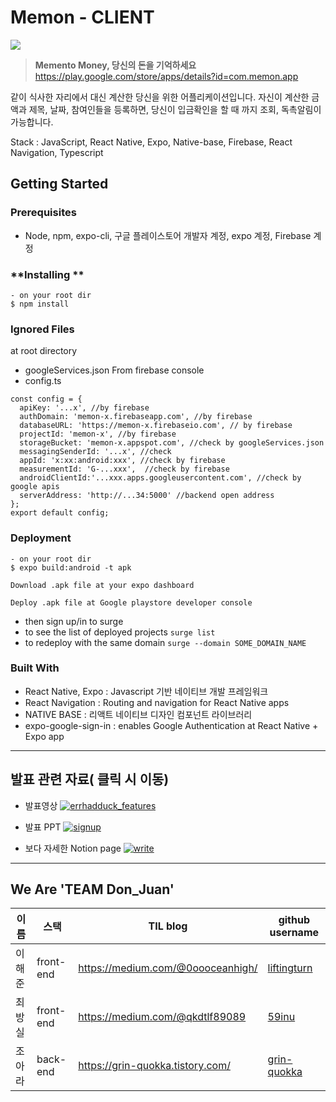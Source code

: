 # Memon - CLIENT
![](https://i.imgur.com/PMaUsej.png)
> **Memento Money, 당신의 돈을 기억하세요**
> https://play.google.com/store/apps/details?id=com.memon.app
> 
같이 식사한 자리에서 대신 계산한 당신을 위한 어플리케이션입니다.
자신이 계산한 금액과 제목, 날짜, 참여인들을 등록하면, 당신이 입금확인을 할 때 까지
조회, 독촉알림이 가능합니다.


Stack : JavaScript, React Native, Expo, Native-base, Firebase, React Navigation, Typescript

## **Getting Started**
### **Prerequisites**

- Node, npm, expo-cli, 구글 플레이스토어 개발자 계정, expo 계정, Firebase 계정

### **Installing **

```shell
- on your root dir
$ npm install
```


### Ignored Files 
at root directory
- googleServices.json
From firebase console
- config.ts
```
const config = {
  apiKey: '...x', //by firebase
  authDomain: 'memon-x.firebaseapp.com', //by firebase
  databaseURL: 'https://memon-x.firebaseio.com', // by firebase
  projectId: 'memon-x', //by firebase
  storageBucket: 'memon-x.appspot.com', //check by googleServices.json
  messagingSenderId: '...x', //check
  appId: 'x:xx:android:xxx', //check by firebase
  measurementId: 'G-...xxx',  //check by firebase
  androidClientId:'...xxx.apps.googleusercontent.com', //check by google apis
  serverAddress: 'http://...34:5000' //backend open address
};
export default config;
```


### **Deployment**

```shell
- on your root dir
$ expo build:android -t apk

Download .apk file at your expo dashboard

Deploy .apk file at Google playstore developer console 
```

- then sign up/in to surge
- to see the list of deployed projects `surge list`
- to redeploy with the same domain `surge --domain SOME_DOMAIN_NAME`

### **Built With**

- React Native, Expo : Javascript 기반 네이티브 개발 프레임워크
- React Navigation : Routing and navigation for React Native apps
- NATIVE BASE : 리액트 네이티브 디자인 컴포넌트 라이브러리
- expo-google-sign-in : enables Google Authentication at React Native + Expo app

---



## 발표 관련 자료( 클릭 시 이동)
- 발표영상
[![errhadduck_features](https://i.imgur.com/CT3F5dj.png)](https://youtu.be/zjM7Z7uHwLM?t=6008)

- 발표 PPT
  [![signup](https://i.imgur.com/UEBM09f.png)](https://slides.com/haejoonlee/deck-892eed)
  
- 보다 자세한 Notion page
  [![write](https://i.imgur.com/TE0JB2m.png)](https://www.notion.so/Don_Juan-Memon-12538295edc74a3dbcf9493cb293d45a)


---

## **We Are 'TEAM Don_Juan'**

| 이름   | 스택      | TIL blog                          | github username                                |
| ------ | --------- | --------------------------------- | ---------------------------------------------- |
| 이해준 | front-end  | https://medium.com/@0oooceanhigh/ | [liftingturn](https://github.com/liftingturn)  |
| 최방실 | front-end  | https://medium.com/@qkdtlf89089 | [59inu](https://github.com/59inu)  |
| 조아라 | back-end | https://grin-quokka.tistory.com/  | [grin-quokka ](https://github.com/grin-quokka) |